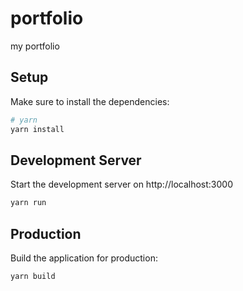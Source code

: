 # portfolio
my portfolio

## Setup

Make sure to install the dependencies:

```bash
# yarn
yarn install

```

## Development Server

Start the development server on http://localhost:3000

```bash
yarn run
```

## Production

Build the application for production:

```bash
yarn build
```
